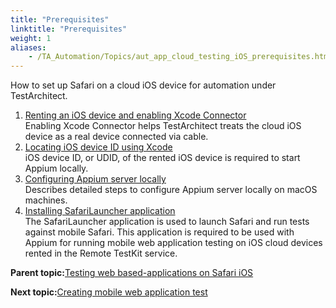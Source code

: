 ```yaml
--- 
title: "Prerequisites"
linktitle: "Prerequisites"
weight: 1
aliases: 
    - /TA_Automation/Topics/aut_app_cloud_testing_iOS_prerequisites.html
---
```


How to set up Safari on a cloud iOS device for automation under TestArchitect.

1.  [Renting an iOS device and enabling Xcode Connector](/TA_Automation/Topics/aut_app_cloud_testing_iOS_Xcode_connector.html)  
Enabling Xcode Connector helps TestArchitect treats the cloud iOS device as a real device connected via cable.
2.  [Locating iOS device ID using Xcode](/TA_Automation/Topics/aut_obtaining_UDID.html)  
iOS device ID, or UDID, of the rented iOS device is required to start Appium locally.
3.  [Configuring Appium server locally](/TA_Automation/Topics/aut_app_cloud_testing_Appium_RTK_iOS.html)  
Describes detailed steps to configure Appium server locally on macOS machines.
4.  [Installing SafariLauncher application](/TA_Automation/Topics/aut_app_cloud_testing_safarilauncher.html)  
The SafariLauncher application is used to launch Safari and run tests against mobile Safari. This application is required to be used with Appium for running mobile web application testing on iOS cloud devices rented in the Remote TestKit service.

**Parent topic:**[Testing web based-applications on Safari iOS](/TA_Automation/Topics/aut_app_testing_RTK_Safari.html)

**Next topic:**[Creating mobile web application test](/TA_Automation/Topics/aut_app_cloud_testing_Appium_RTK_iOS_create_test.html)

